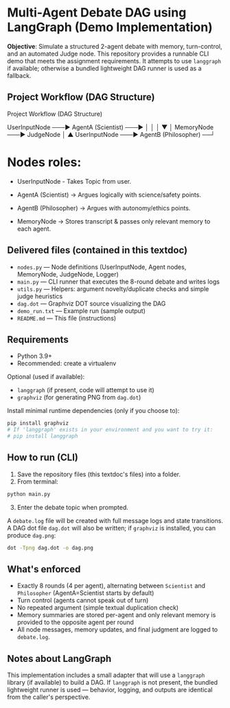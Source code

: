 # Multi-Agent Debate DAG using LangGraph (Demo Implementation)

**Objective**: Simulate a structured 2-agent debate with memory, turn-control, and an automated Judge node. This repository provides a runnable CLI demo that meets the assignment requirements. It attempts to use `langgraph` if available; otherwise a bundled lightweight DAG runner is used as a fallback.

## Project Workflow (DAG Structure)
Project Workflow (DAG Structure)

 UserInputNode ───▶ AgentA (Scientist) ───▶
                  │                        │
                  │                        ▼
                  │                  MemoryNode ───▶ JudgeNode
                  │                        ▲
 UserInputNode ───▶ AgentB (Philosopher) ──┘


# Nodes roles:
- UserInputNode - Takes Topic from user.
- AgentA (Scientist) → Argues logically with science/safety points.

- AgentB (Philosopher) → Argues with autonomy/ethics points.

- MemoryNode → Stores transcript & passes only relevant memory to each agent.


## Delivered files (contained in this textdoc)
- `nodes.py`         — Node definitions (UserInputNode, Agent nodes, MemoryNode, JudgeNode, Logger)
- `main.py`          — CLI runner that executes the 8-round debate and writes logs
- `utils.py`         — Helpers: argument novelty/duplicate checks and simple judge heuristics
- `dag.dot`          — Graphviz DOT source visualizing the DAG
- `demo_run.txt`     — Example run (sample output)
- `README.md`        — This file (instructions)

## Requirements
- Python 3.9+
- Recommended: create a virtualenv

Optional (used if available):
- `langgraph` (if present, code will attempt to use it)
- `graphviz` (for generating PNG from `dag.dot`)

Install minimal runtime dependencies (only if you choose to):
```bash
pip install graphviz
# If 'langgraph' exists in your environment and you want to try it:
# pip install langgraph
```

## How to run (CLI)
1. Save the repository files (this textdoc's files) into a folder.
2. From terminal:
```bash
python main.py
```
3. Enter the debate topic when prompted.

A `debate.log` file will be created with full message logs and state transitions. A DAG dot file `dag.dot` will also be written; if `graphviz` is installed, you can produce `dag.png`:
```bash
dot -Tpng dag.dot -o dag.png
```

## What's enforced
- Exactly 8 rounds (4 per agent), alternating between `Scientist` and `Philosopher` (AgentA=Scientist starts by default)
- Turn control (agents cannot speak out of turn)
- No repeated argument (simple textual duplication check)
- Memory summaries are stored per-agent and only relevant memory is provided to the opposite agent per round
- All node messages, memory updates, and final judgment are logged to `debate.log`.

## Notes about LangGraph
This implementation includes a small adapter that will use a `langgraph` library (if available) to build a DAG. If `langgraph` is not present, the bundled lightweight runner is used — behavior, logging, and outputs are identical from the caller's perspective.
